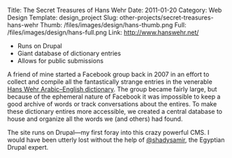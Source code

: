Title: The Secret Treasures of Hans Wehr
Date: 2011-01-20
Category: Web Design
Template: design_project
Slug: other-projects/secret-treasures-hans-wehr
Thumb: /files/images/design/hans-thumb.png
Full: /files/images/design/hans-full.png
Link: http://www.hanswehr.net/


* Runs on Drupal
* Giant database of dictionary entries
* Allows for public submissions

A friend of mine started a Facebook group back in 2007 in an effort to collect and compile all the fantastically strange entries in the venerable [Hans Wehr Arabic&ndash;English dictionary](http://en.wikipedia.org/wiki/Dictionary_of_Modern_Written_Arabic). The group became fairly large, but because of the ephemeral nature of Facebook it was impossible to keep a good archive of words or track conversations about the entires. To make these dictionary entires more accessible, we created a central database to house and organize all the words we (and others) had found. 

The site runs on Drupal&mdash;my first foray into this crazy powerful CMS. I would have been utterly lost without the help of [@shadysamir](http://twitter.com/#!/shadysamir), the Egyptian Drupal expert.
